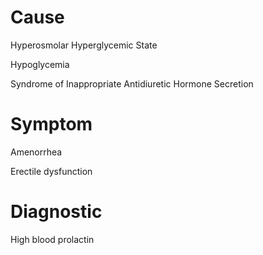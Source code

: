 
# Cause

Hyperosmolar Hyperglycemic State

Hypoglycemia

Syndrome of Inappropriate Antidiuretic Hormone Secretion

# Symptom

Amenorrhea

Erectile dysfunction

# Diagnostic

High blood prolactin
